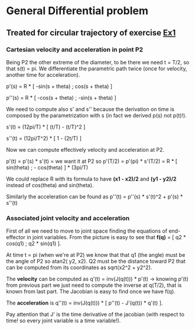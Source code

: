 # General Differential problem

## Treated for circular trajectory of exercise <a href='https://github.com/theroggio/Robotics-1-La-Sapienza/blob/master/exercises/trajectories/Ex1.md'> Ex1 </a>

### Cartesian velocity and acceleration in point P2

Being P2 the other extreme of the diameter, to be there we need t = T/2, so that s(t) = pi. We differentiate the parametric path twice (once for velocity, another time for acceleration).

p'(s) = R * [ -sin(s + theta) ; cos(s + theta) ] 

p''(s) = R * [ -cos(s + theta) ; -sin(s + theta) ]

We need to compute also s' and s'' because the derivation on time is composed by the parametrization with s (in fact we derived p(s) not p(t)!).

s'(t) = (12pi/T) * [ (t/T) - (t/T)^2 ]

s''(t) = (12pi/T^2) * [ 1 - (2t/T) ]

Now we can compute effectively velocity and acceleration at P2.

p'(t) = p'(s) * s'(t) = we want it at P2 so p'(T/2) = p'(pi) * s'(T/2) = R * [ sin(theta) ; - cos(theta) ] * (3pi/T)

We could replace R with its formula to have **(x1 - x2)/2** and **(y1 - y2)/2** instead of cos(theta) and sin(theta).

Similarly the acceleration can be found as p''(t) = p''(s) * s'(t)^2 + p'(s) * s''(t)

### Associated joint velocity and acceleration 

First of all we need to move to joint space finding the equations of end-effector in joint variables. From the picture is easy to see that **f(q)** = [ q2 * cos(q1) ; q2 * sin(q1) ].

At time t = pi (when we're at P2) we know that that q1 (the angle) must be the angle of P2 so atan2( y2, x2). Q2 must be the distance toward P2 that can be computed from its coordinates as sqrt(x2^2 + y2^2). 

The **velocity** can be computed as q'(t) = inv(J(q(t))) * p'(t) -> knowing p'(t) from previous part we just need to compute the inverse at q(T/2), that is known from last part. The Jacobian is easy to find once we have f(q).

The **acceleration** is q''(t) = inv(J(q(t))) * [ p''(t) - J'(q(t)) * q'(t) ].

Pay attention that J' is the time derivative of the jacobian (with respect to time! so every joint variable is a time variable!). 
